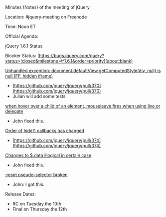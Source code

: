 Minutes (Notes) of the meeting of jQuery

Location: \#jquery-meeting on Freenode

Time: Noon ET  

Official Agenda:   

jQuery 1.6.1 Status

Blocker Status:
[https://bugs.jquery.com/query?status=!closed&milestone=\^1.6.1&order=priority](about:blank)

[Unhandled exception: document.defaultView.getComputedStyle(div, null)
is null (FF, hidden iframe)](https://bugs.jquery.com/ticket/8763)

-   [https://github.com/jquery/jquery/pull/370](https://github.com/jquery/jquery/pull/370)
-   Julian will add some tests

[when hover over a child of an element, mouseleave fires when using live
or delegate](https://bugs.jquery.com/ticket/9069)

-   John fixed this.

[Order of hide() callbacks has
changed](https://bugs.jquery.com/ticket/9100)

-   [https://github.com/jquery/jquery/pull/374](https://github.com/jquery/jquery/pull/374)

[Changes to \$.data illogical in certain
case](https://bugs.jquery.com/ticket/9124)

-   John fixed this.

[:reset pseudo-selector broken](https://bugs.jquery.com/ticket/9154)

-   John: I got this.

Release Dates:

-   RC on Tuesday the 10th
-   Final on Thursday the 12th

